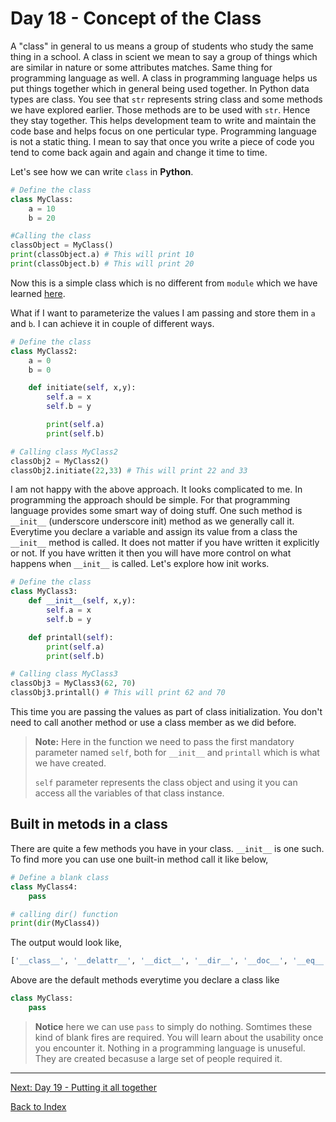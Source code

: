 # Day 18 - Concept of the Class

A "class" in general to us means a group of students who study the same thing in a school. A class in scient we mean to say a group of things which are similar in nature or some attributes matches. Same thing for programming language as well. A class in programming language helps us put things together which in general being used together. In Python data types are class. You see that `str` represents string class and some methods we have explored earlier. Those methods are to be used with `str`. Hence they stay together. This helps development team to write and maintain the code base and helps focus on one perticular type. Programming language is not a static thing. I mean to say that once you write a piece of code you tend to come back again and again and change it time to time.

Let's see how we can write `class` in **Python**.

```python
# Define the class
class MyClass:
    a = 10
    b = 20

#Calling the class
classObject = MyClass()
print(classObject.a) # This will print 10
print(classObject.b) # This will print 20
```

Now this is a simple class which is no different from `module` which we have learned [here](17-day17.md).

What if I want to parameterize the values I am passing and store them in `a` and `b`. I can achieve it in couple of different ways.

```python
# Define the class
class MyClass2:
    a = 0
    b = 0

    def initiate(self, x,y):
        self.a = x
        self.b = y

        print(self.a)
        print(self.b)

# Calling class MyClass2
classObj2 = MyClass2()
classObj2.initiate(22,33) # This will print 22 and 33
```

I am not happy with the above approach. It looks complicated to me. In programming the approach should be simple. For that programming language provides some smart way of doing stuff. One such method is `__init__` (underscore underscore init) method as we generally call it. Everytime you declare a variable and assign its value from a class the `__init__` method is called. It does not matter if you have written it explicitly or not. If you have written it then you will have more control on what happens when `__init__` is called. Let's explore how init works.

```python
# Define the class
class MyClass3:
    def __init__(self, x,y):
        self.a = x
        self.b = y

    def printall(self):
        print(self.a)
        print(self.b)

# Calling class MyClass3
classObj3 = MyClass3(62, 70)
classObj3.printall() # This will print 62 and 70
```

This time you are passing the values as part of class initialization. You don't need to call another method or use a class member as we did before.

> **Note:** Here in the function we need to pass the first mandatory parameter named `self`, both for `__init__` and `printall` which is what we have created.
> 
> `self` parameter represents the class object and using it you can access all the variables of that class instance.

## Built in metods in a class

There are quite a few methods you have in your class. `__init__` is one such. To find more you can use one built-in method call it like below,

```python
# Define a blank class
class MyClass4:
    pass

# calling dir() function
print(dir(MyClass4))
```

The output would look like,

```bash
['__class__', '__delattr__', '__dict__', '__dir__', '__doc__', '__eq__', '__format__', '__ge__', '__getattribute__', '__gt__', '__hash__', '__init__', '__init_subclass__', '__le__', '__lt__', '__module__', '__ne__', '__new__', '__reduce__', '__reduce_ex__', '__repr__', '__setattr__', '__sizeof__', '__str__', '__subclasshook__', '__weakref__']
```

Above are the default methods everytime you declare a class like

```python
class MyClass:
    pass
```

> **Notice** here we can use `pass` to simply do nothing. Somtimes these kind of blank fires are required. You will learn about the usability once you encounter it. Nothing in a programming language is unuseful. They are created becasuse a large set of people required it.

<!--
## Watch the video

[Video link](https://www.youtube.com/watch?v=)

## Day 18 - Excercise
-->

---
[Next: Day 19 - Putting it all together](19-day19.md)

[Back to Index](index.md)
